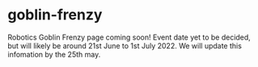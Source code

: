 # goblin-frenzy
Robotics Goblin Frenzy page coming soon! Event date yet to be decided, but will likely be around 21st June to 1st July 2022.
We will update this infomation by the 25th may. 
